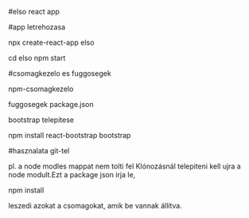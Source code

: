 #elso react app

#app letrehozasa

npx create-react-app elso

cd elso
npm start

#csomagkezelo es fuggosegek

npm-csomagkezelo

fuggosegek package.json

bootstrap telepitese

npm install react-bootstrap bootstrap

#hasznalata git-tel

pl. a node modles mappat nem tolti fel
Klónozásnál telepiteni kell ujra a node modult.Ezt a package json irja le, 

npm install

leszedi azokat a csomagokat, amik be vannak állítva.
